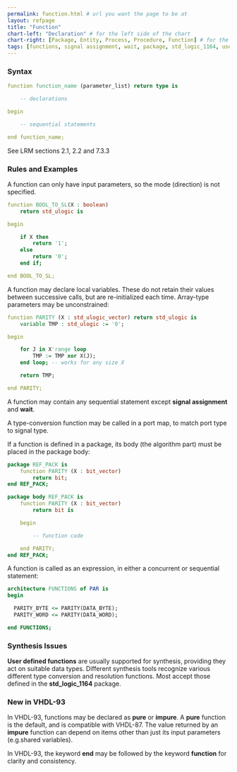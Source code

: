 ```yaml
---
permalink: function.html # url you want the page to be at
layout: refpage
title: "Function"
chart-left: "Declaration" # for the left side of the chart
chart-right: [Package, Entity, Process, Procedure, Function] # for the right side of the chart
tags: [functions, signal assignment, wait, package, std_logic_1164, user defined functions, function - pure, function - impure]
---
```


<h3 class="text-hr"><span>Syntax</span></h3>

<!-- include the vhdl tag to highlight as vhdl -->
```vhdl
function function_name (parameter_list) return type is

    -- declarations

begin

    -- sequential statements

end function_name;
```
See LRM sections 2.1, 2.2 and 7.3.3


<h3 class="text-hr"><span>Rules and Examples</span></h3>

A function can only have input parameters, so the mode (direction) is not specified.
```vhdl
function BOOL_TO_SL(X : boolean)
    return std_ulogic is

begin

    if X then
        return '1';
    else
        return '0';
    end if;

end BOOL_TO_SL;
```

A function may declare local variables. These do not retain their values between successive calls, but are re-initialized each time. Array-type parameters may be unconstrained:
```vhdl
function PARITY (X : std_ulogic_vector) return std_ulogic is
    variable TMP : std_ulogic := '0';

begin

    for J in X'range loop
        TMP := TMP xor X(J);
    end loop; -- works for any size X

    return TMP;

end PARITY;
```

A function may contain any sequential statement except __signal assignment__ and __wait__.

A type-conversion function may be called in a port map, to match port type to signal type.

If a function is defined in a package, its body (the algorithm part) must be placed in the package body:
```vhdl
package REF_PACK is
    function PARITY (X : bit_vector)
        return bit;
end REF_PACK;

package body REF_PACK is
    function PARITY (X : bit_vector)
        return bit is

    begin

        -- function code

    end PARITY;
end REF_PACK;
```

A function is called as an expression, in either a concurrent or sequential statement:
```vhdl
architecture FUNCTIONS of PAR is
begin

  PARITY_BYTE <= PARITY(DATA_BYTE);
  PARITY_WORD <= PARITY(DATA_WORD);

end FUNCTIONS;
```

<h3 class="text-hr"><span>Synthesis Issues</span></h3>

__User defined functions__ are usually supported for synthesis, providing they act on suitable data types. Different synthesis tools recognize various different type conversion and resolution functions. Most accept those defined in the __std_logic_1164__ package.

<h3 class="text-hr"><span>New in VHDL-93</span></h3>

In VHDL-93, functions may be declared as __pure__ or __impure__. A __pure__ function is the default, and is compatible with VHDL-87. The value returned by an __impure__ function can depend on items other than just its input parameters (e.g.shared variables).

In VHDL-93, the keyword __end__ may be followed by the keyword __function__ for clarity and consistency.
